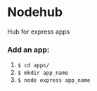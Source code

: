 Nodehub
=======

Hub for express apps

### Add an app:

1. `$ cd apps/`
2. `$ mkdir app_name`
3. `$ node express app_name `
